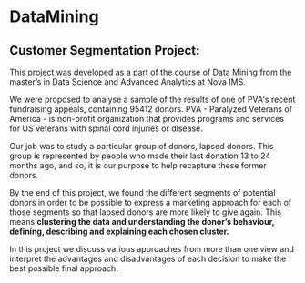 # DataMining
## Customer Segmentation Project:

This project was developed as a part of the course of Data Mining from the master’s in Data Science and Advanced Analytics at Nova IMS.

We were proposed to analyse a sample of the results of one of PVA's recent fundraising appeals, containing 95412 donors.
PVA - Paralyzed Veterans of America - is non-profit organization that provides programs and services for US veterans with spinal cord injuries or disease.

Our job was to study a particular group of donors, lapsed donors. This group is represented by people who made their last donation 13 to 24 months ago, and so, it is our purpose to help recapture these former donors.

By the end of this project, we found the different segments of potential donors in order to be possible to express a marketing approach for each of those segments so that lapsed donors are more likely to give again. This means **clustering the data and understanding the donor’s behaviour, defining, describing and explaining each chosen cluster.**

In this project we discuss various approaches from more than one view and interpret the advantages and disadvantages of each decision to make the best possible final approach.
